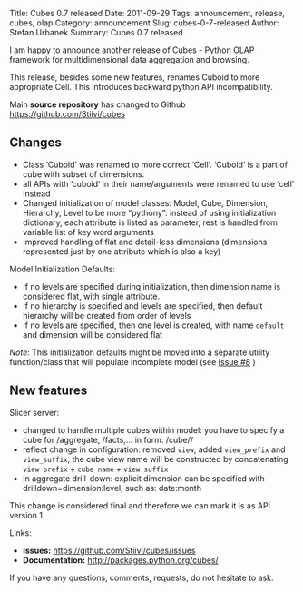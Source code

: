 Title: Cubes 0.7 released
Date: 2011-09-29
Tags: announcement, release, cubes, olap
Category: announcement
Slug: cubes-0-7-released
Author: Stefan Urbanek
Summary: Cubes 0.7 released

<p>I am happy to announce another release of Cubes - Python OLAP framework for multidimensional data aggregation and browsing.</p>

<p>This release, besides some new features, renames Cuboid to more appropriate Cell. This introduces backward python API incompatibility.</p>

<p>Main <strong>source repository</strong> has changed to Github <a href="https://github.com/Stiivi/cubes">https://github.com/Stiivi/cubes</a></p>

<h2>Changes</h2>

<ul><li>Class &#8216;Cuboid&#8217; was renamed to more correct &#8216;Cell&#8217;. &#8216;Cuboid&#8217; is a part of cube with subset of dimensions.</li>
<li>all APIs with &#8216;cuboid&#8217; in their name/arguments were renamed to use &#8216;cell&#8217; instead</li>
<li>Changed initialization of model classes: Model, Cube, Dimension, Hierarchy, Level to be more &#8220;pythony&#8221;: instead of using initialization dictionary, each attribute is listed as parameter, rest is handled from variable list of key word arguments</li>
<li>Improved handling of flat and detail-less dimensions (dimensions represented just by one attribute which is also a key)</li>
</ul><p>Model Initialization Defaults:</p>

<ul><li>If no levels are specified during initialization, then dimension name is considered flat, with single attribute.</li>
<li>If no hierarchy is specified and levels are specified, then default hierarchy will be created from order of levels</li>
<li>If no levels are specified, then one level is created, with name <code>default</code> and dimension will be considered flat</li>
</ul><p><em>Note</em>: This initialization defaults might be moved into a separate utility function/class that will populate incomplete model (see <a href="https://github.com/Stiivi/cubes/issues/8">Issue #8</a> )</p>

<h2>New features</h2>

<p>Slicer server:</p>

<ul><li>changed to handle multiple cubes within model: you have to specify a cube for /aggregate, /facts,&#8230; in form: /cube/<cube_name>/<browser_action/></browser_action></cube_name></li>
<li>reflect change in configuration: removed <code>view</code>, added <code>view_prefix</code> and <code>view_suffix</code>, the cube view name will be constructed by concatenating <code>view prefix</code> + <code>cube name</code> + <code>view suffix</code></li>
<li>in aggregate drill-down: explicit dimension can be specified with drilldown=dimension:level, such as:
date:month</li>
</ul><p>This change is considered final and therefore we can mark it is as API version 1.</p>

<p>Links:</p>

<ul><li><strong>Issues:</strong> <a href="https://github.com/Stiivi/cubes/issues">https://github.com/Stiivi/cubes/issues</a></li>
<li><strong>Documentation:</strong> <a href="http://packages.python.org/cubes/">http://packages.python.org/cubes/</a></li>
</ul><p>If you have any questions, comments, requests, do not hesitate to ask.</p>